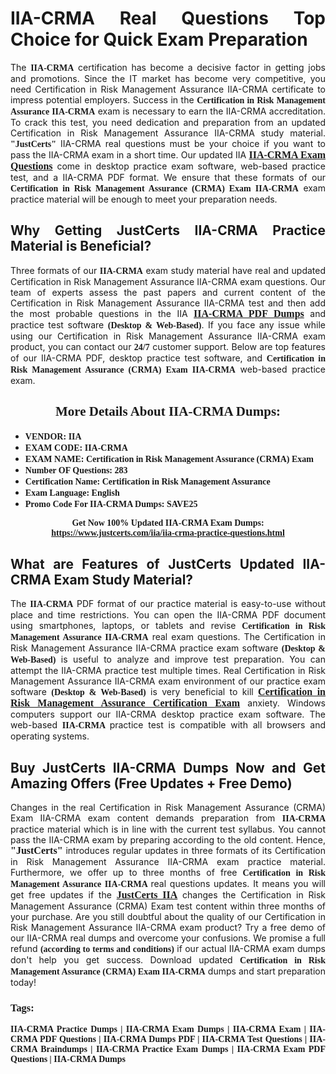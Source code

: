 <h1 style="text-align: justify;"><strong>IIA-CRMA Real Questions Top Choice for Quick Exam Preparation</strong></h1>

<p style="text-align: justify;">The <span style="font-family:Georgia,serif;"><strong>IIA-CRMA</strong></span> certification has become a decisive factor in getting jobs and promotions. Since the IT market has become very competitive, you need Certification in Risk Management Assurance IIA-CRMA certificate to impress potential employers. Success in the <span style="font-family:Georgia,serif;"><strong>Certification in Risk Management Assurance IIA-CRMA</strong></span> exam is necessary to earn the IIA-CRMA accreditation. To crack this test, you need dedication and preparation from an updated Certification in Risk Management Assurance IIA-CRMA study material. <span style="font-size:14px;"><span style="font-family:Georgia,serif;"><strong>"JustCerts"</strong></span></span> IIA-CRMA real questions must be your choice if you want to pass the IIA-CRMA exam in a short time. Our updated IIA <a href="https://www.justcerts.com/iia/iia-crma-practice-questions.html"><span style="font-size:16px;"><span style="font-family:Georgia,serif;"><strong>IIA-CRMA Exam Questions</strong></span></span></a> come in desktop practice exam software, web-based practice test, and a IIA-CRMA PDF format. We ensure that these formats of our <span style="font-family:Georgia,serif;"><strong>Certification in Risk Management Assurance (CRMA) Exam IIA-CRMA</strong></span> exam practice material will be enough to meet your preparation needs.</p>

<h2 style="text-align: justify;"><strong>Why Getting JustCerts IIA-CRMA Practice Material is Beneficial?</strong></h2>

<p style="text-align: justify;">Three formats of our <span style="font-family:Georgia,serif;"><strong>IIA-CRMA</strong></span> exam study material have real and updated Certification in Risk Management Assurance IIA-CRMA exam questions. Our team of experts assess the past papers and current content of the Certification in Risk Management Assurance IIA-CRMA test and then add the most probable questions in the IIA <a href="https://www.justcerts.com/iia/iia-crma-practice-questions.html"><span style="font-size:16px;"><span style="font-family:Georgia,serif;"><strong>IIA-CRMA PDF Dumps</strong></span></span></a> and practice test software <span style="font-family:Georgia,serif;"><strong>(Desktop & Web-Based)</strong></span>. If you face any issue while using our Certification in Risk Management Assurance IIA-CRMA exam product, you can contact our <span style="font-family:Georgia,serif;"><strong>24/7</strong></span> customer support. Below are top features of our IIA-CRMA PDF, desktop practice test software, and <span style="font-family:Georgia,serif;"><strong>Certification in Risk Management Assurance (CRMA) Exam IIA-CRMA</strong></span> web-based practice exam.</p>

<h2 style="text-align: center;"><strong><span style="font-family:Georgia,serif;">More Details About IIA-CRMA Dumps:</span></strong></h2>

<ul>
	<li style="text-align: justify;"><span style="font-size:14px;"><span style="font-family:Georgia,serif;"><strong>VENDOR: IIA</strong></span></span></li>
	<li style="text-align: justify;"><span style="font-size:14px;"><span style="font-family:Georgia,serif;"><strong>EXAM CODE: IIA-CRMA</strong></span></span></li>
	<li style="text-align: justify;"><span style="font-size:14px;"><span style="font-family:Georgia,serif;"><strong>EXAM NAME: Certification in Risk Management Assurance (CRMA) Exam</strong></span></span></li>
	<li style="text-align: justify;"><span style="font-size:14px;"><span style="font-family:Georgia,serif;"><strong>Number OF Questions: 283</strong></span></span></li>
	<li style="text-align: justify;"><span style="font-size:14px;"><span style="font-family:Georgia,serif;"><strong>Certification Name: Certification in Risk Management Assurance</strong></span></span></li>
	<li style="text-align: justify;"><span style="font-size:14px;"><span style="font-family:Georgia,serif;"><strong>Exam Language: English</strong></span></span></li>
	<li style="text-align: justify;"><span style="font-size:14px;"><span style="font-family:Georgia,serif;"><strong>Promo Code For IIA-CRMA Dumps: SAVE25</strong></span></span></li>
</ul>

<p style="text-align: center;"><strong><span style="font-family:Georgia,serif;"><span style="font-size:14px;">Get Now 100% Updated IIA-CRMA Exam Dumps:</span> <a href="https://www.justcerts.com/iia/iia-crma-practice-questions.html">https://www.justcerts.com/iia/iia-crma-practice-questions.html</a></span></strong></p>

<h2 style="text-align: justify;"><strong>What are Features of JustCerts Updated IIA-CRMA Exam Study Material?</strong></h2>

<p style="text-align: justify;">The <span style="font-family:Georgia,serif;"><strong>IIA-CRMA</strong></span> PDF format of our practice material is easy-to-use without place and time restrictions. You can open the IIA-CRMA PDF document using smartphones, laptops, or tablets and revise <span style="font-family:Georgia,serif;"><strong>Certification in Risk Management Assurance IIA-CRMA</strong></span> real exam questions. The Certification in Risk Management Assurance IIA-CRMA practice exam software <span style="font-family:Georgia,serif;"><strong>(Desktop & Web-Based)</strong></span> is useful to analyze and improve test preparation. You can attempt the IIA-CRMA practice test multiple times. Real Certification in Risk Management Assurance IIA-CRMA exam environment of our practice exam software <span style="font-family:Georgia,serif;"><strong>(Desktop & Web-Based)</strong></span> is very beneficial to kill <a href="https://www.justcerts.com/iia/certification-in-risk-management-assurance-exams.html"><span style="font-size:16px;"><span style="font-family:Georgia,serif;"><strong>Certification in Risk Management Assurance Certification Exam</strong></span></span></a> anxiety. Windows computers support our IIA-CRMA desktop practice exam software. The web-based <span style="font-family:Georgia,serif;"><strong>IIA-CRMA </strong></span> practice test is compatible with all browsers and operating systems.</p>

<h2 style="text-align: justify;"><strong>Buy JustCerts IIA-CRMA Dumps Now and Get Amazing Offers (Free Updates + Free Demo)</strong></h2>

<p style="text-align: justify;">Changes in the real Certification in Risk Management Assurance (CRMA) Exam IIA-CRMA exam content demands preparation from <span style="font-family:Georgia,serif;"><strong>IIA-CRMA</strong></span> practice material which is in line with the current test syllabus. You cannot pass the IIA-CRMA exam by preparing according to the old content. Hence, <span style="font-size:16px;"><span style="font-family:Georgia,serif;"><strong>"JustCerts"</strong></span></span> introduces regular updates in three formats of its Certification in Risk Management Assurance IIA-CRMA exam practice material. Furthermore, we offer up to three months of free <span style="font-family:Georgia,serif;"><strong>Certification in Risk Management Assurance IIA-CRMA </strong></span>real questions updates. It means you will get free updates if the <a href="https://www.justcerts.com/iia-certification-exams.html"><span style="font-size:16px;"><span style="font-family:Georgia,serif;"><strong>JustCerts IIA</strong></span></span></a> changes the Certification in Risk Management Assurance (CRMA) Exam test content within three months of your purchase. Are you still doubtful about the quality of our Certification in Risk Management Assurance IIA-CRMA exam product? Try a free demo of our IIA-CRMA real dumps and overcome your confusions. We promise a full refund <span style="font-family:Georgia,serif;"><strong>(according to terms and conditions)</strong></span> if our actual IIA-CRMA exam dumps don't help you get success. Download updated <span style="font-family:Georgia,serif;"><strong>Certification in Risk Management Assurance (CRMA) Exam IIA-CRMA</strong></span> dumps and start preparation today!</p>

<h3 style="text-align: justify;"><span style="font-family:Georgia,serif;"><strong>Tags:</strong></span></h3>

<p style="text-align: justify;"><span style="font-family:Georgia,serif;"><strong>IIA-CRMA Practice Dumps | IIA-CRMA Exam Dumps | IIA-CRMA Exam | IIA-CRMA PDF Questions | IIA-CRMA Dumps PDF | IIA-CRMA Test Questions | IIA-CRMA Braindumps | IIA-CRMA Practice Exam Dumps | IIA-CRMA Exam PDF Questions | IIA-CRMA Dumps</strong></span></p>
